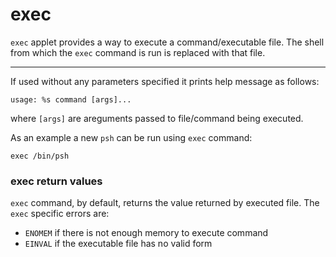 # exec

`exec` applet provides a way to execute a command/executable file. The shell from which the `exec` command is run is replaced with that file. 

---

If used without any parameters specified it prints help message as follows:

```
usage: %s command [args]...
```

where `[args]` are areguments passed to file/command being executed.

As an example a new `psh` can be run using `exec` command:
```
exec /bin/psh
```
### exec return values
`exec` command, by default, returns the value returned by executed file. The `exec` specific errors are:
 - `ENOMEM` if there is not enough memory to execute command
 - `EINVAL` if the executable file has no valid form
